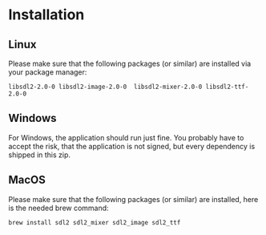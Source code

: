 # Installation
## Linux
Please make sure that the following packages (or similar) are installed via your package manager:
```
libsdl2-2.0-0 libsdl2-image-2.0-0  libsdl2-mixer-2.0-0 libsdl2-ttf-2.0-0
```
## Windows
For Windows, the application should run just fine. You probably have to accept the risk, that the application is not signed, but every dependency is shipped in this zip.
## MacOS
Please make sure that the following packages (or similar) are installed, here is the needed brew command:
```
brew install sdl2 sdl2_mixer sdl2_image sdl2_ttf
```